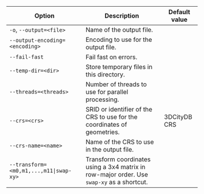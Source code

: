 | Option                                                   | Description                                                                               | Default value |
|----------------------------------------------------------|-------------------------------------------------------------------------------------------|---------------|
| `-o`, `--output=<file>`                                  | Name of the output file.                                                                  |               |
| `--output-encoding=<encoding>`                           | Encoding to use for the output file.                                                      |               |
| `--fail-fast`                                            | Fail fast on errors.                                                                      |               |
| `--temp-dir=<dir>`                                       | Store temporary files in this directory.                                                  |               |
| `--threads=<threads>`                                    | Number of threads to use for parallel processing.                                         |               |
| `--crs=<crs>`                                            | SRID or identifier of the CRS to use for the coordinates of geometries.                   | 3DCityDB CRS  |
| `--crs-name=<name>`                                      | Name of the CRS to use in the output file.                                                |               |
| <code>--transform=&lt;m0,m1,...,m11&#124;swap-xy></code> | Transform coordinates using a 3x4 matrix in row-major order. Use `swap-xy` as a shortcut. |               |
